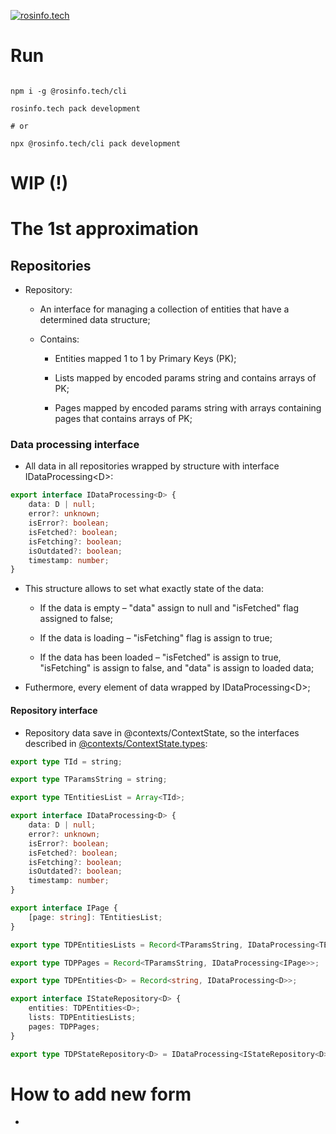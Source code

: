 [![rosinfo.tech](https://cdn.rosinfo.tech/id/logo/id_logo_width_160.svg "rosinfo.tech")](https://rosinfo.tech)

# Run

```shell

npm i -g @rosinfo.tech/cli

rosinfo.tech pack development

# or

npx @rosinfo.tech/cli pack development

```

# WIP (!)

# The 1st approximation

## Repositories

- Repository:

  - An interface for managing a collection of entities that have a determined data structure;

  - Contains:

    - Entities mapped 1 to 1 by Primary Keys (PK);

    - Lists mapped by encoded params string and contains arrays of PK;

    - Pages mapped by encoded params string with arrays containing pages that contains arrays of PK;

### Data processing interface

- All data in all repositories wrapped by structure with interface IDataProcessing&lt;D&gt;:

```typescript
export interface IDataProcessing<D> {
    data: D | null;
    error?: unknown;
    isError?: boolean;
    isFetched?: boolean;
    isFetching?: boolean;
    isOutdated?: boolean;
    timestamp: number;
}
```

- This structure allows to set what exactly state of the data:

  - If the data is empty – "data" assign to null and "isFetched" flag assigned to false;

  - If the data is loading – "isFetching" flag is assign to true;

  - If the data has been loaded – "isFetched" is assign to true, "isFetching" is assign to false, and "data" is assign to loaded data;

- Futhermore, every element of data wrapped by IDataProcessing&lt;D&gt;;

#### Repository interface

- Repository data save in @contexts/ContextState, so the interfaces described in [@contexts/ContextState.types](./src/contexts/ContextState/types.ts):

```typescript
export type TId = string;

export type TParamsString = string;

export type TEntitiesList = Array<TId>;

export interface IDataProcessing<D> {
    data: D | null;
    error?: unknown;
    isError?: boolean;
    isFetched?: boolean;
    isFetching?: boolean;
    isOutdated?: boolean;
    timestamp: number;
}

export interface IPage {
    [page: string]: TEntitiesList;
}

export type TDPEntitiesLists = Record<TParamsString, IDataProcessing<TEntitiesList>>;

export type TDPPages = Record<TParamsString, IDataProcessing<IPage>>;

export type TDPEntities<D> = Record<string, IDataProcessing<D>>;

export interface IStateRepository<D> {
    entities: TDPEntities<D>;
    lists: TDPEntitiesLists;
    pages: TDPPages;
}

export type TDPStateRepository<D> = IDataProcessing<IStateRepository<D>>;
```

# How to add new form

-